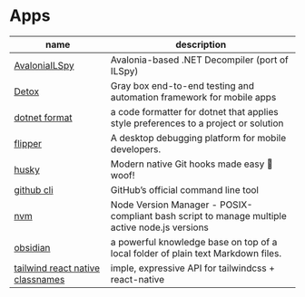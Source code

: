 # Apps

name | description
---- | ----
[AvaloniaILSpy](https://github.com/icsharpcode/AvaloniaILSpy) | Avalonia-based .NET Decompiler (port of ILSpy)
[Detox](https://github.com/wix/detox/) | Gray box end-to-end testing and automation framework for mobile apps
[dotnet format](https://github.com/dotnet/format) | a code formatter for dotnet that applies style preferences to a project or solution
[flipper](https://github.com/facebook/flipper) | A desktop debugging platform for mobile developers.
[husky](https://github.com/typicode/husky) | Modern native Git hooks made easy 🐶 woof!
[github cli](https://github.com/cli/cli) | GitHub’s official command line tool
[nvm](https://github.com/nvm-sh/nvm) | Node Version Manager - POSIX-compliant bash script to manage multiple active node.js versions
[obsidian](https://obsidian.md/) | a powerful knowledge base on top of a local folder of plain text Markdown files.
[tailwind react native classnames](https://github.com/jaredh159/tailwind-react-native-classnames) | imple, expressive API for tailwindcss + react-native
